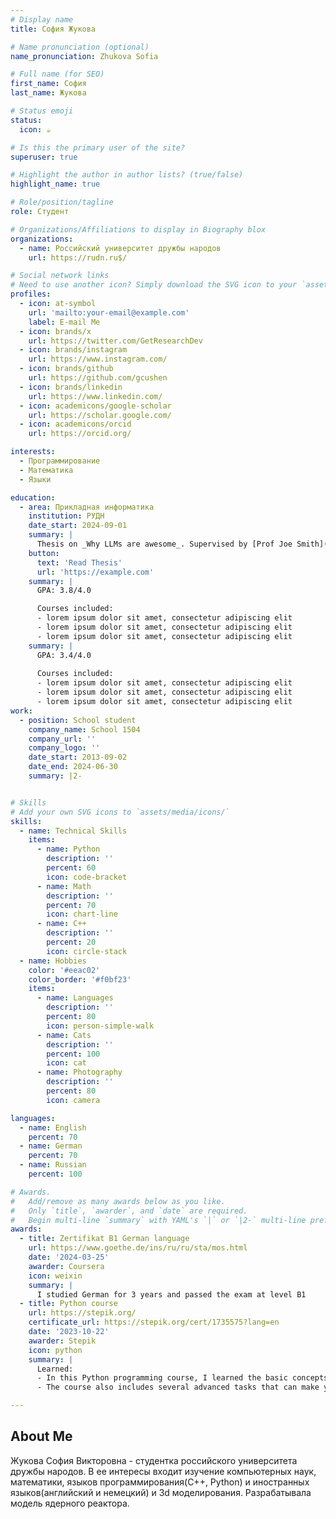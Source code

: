 ```yaml
---
# Display name
title: София Жукова 

# Name pronunciation (optional)
name_pronunciation: Zhukova Sofia

# Full name (for SEO)
first_name: София
last_name: Жукова

# Status emoji
status:
  icon: ☕️

# Is this the primary user of the site?
superuser: true

# Highlight the author in author lists? (true/false)
highlight_name: true

# Role/position/tagline
role: Студент

# Organizations/Affiliations to display in Biography blox
organizations:
  - name: Российский университет дружбы народов
    url: https://rudn.ru$/

# Social network links
# Need to use another icon? Simply download the SVG icon to your `assets/media/icons/` folder.
profiles:
  - icon: at-symbol
    url: 'mailto:your-email@example.com'
    label: E-mail Me
  - icon: brands/x
    url: https://twitter.com/GetResearchDev
  - icon: brands/instagram
    url: https://www.instagram.com/
  - icon: brands/github
    url: https://github.com/gcushen
  - icon: brands/linkedin
    url: https://www.linkedin.com/
  - icon: academicons/google-scholar
    url: https://scholar.google.com/
  - icon: academicons/orcid
    url: https://orcid.org/

interests:
  - Программирование
  - Математика
  - Языки 

education:
  - area: Прикладная информатика
    institution: РУДН
    date_start: 2024-09-01
    summary: |
      Thesis on _Why LLMs are awesome_. Supervised by [Prof Joe Smith](https://example.com). Presented papers at 5 IEEE conferences with the contributions being published in 2 Springer journals.
    button:
      text: 'Read Thesis'
      url: 'https://example.com'
    summary: |
      GPA: 3.8/4.0

      Courses included:
      - lorem ipsum dolor sit amet, consectetur adipiscing elit
      - lorem ipsum dolor sit amet, consectetur adipiscing elit
      - lorem ipsum dolor sit amet, consectetur adipiscing elit
    summary: |
      GPA: 3.4/4.0
      
      Courses included:
      - lorem ipsum dolor sit amet, consectetur adipiscing elit
      - lorem ipsum dolor sit amet, consectetur adipiscing elit
      - lorem ipsum dolor sit amet, consectetur adipiscing elit
work:
  - position: School student
    company_name: School 1504
    company_url: ''
    company_logo: ''
    date_start: 2013-09-02
    date_end: 2024-06-30
    summary: |2-


# Skills
# Add your own SVG icons to `assets/media/icons/`
skills:
  - name: Technical Skills
    items:
      - name: Python
        description: ''
        percent: 60
        icon: code-bracket
      - name: Math
        description: ''
        percent: 70
        icon: chart-line
      - name: C++
        description: ''
        percent: 20
        icon: circle-stack
  - name: Hobbies
    color: '#eeac02'
    color_border: '#f0bf23'
    items:
      - name: Languages
        description: ''
        percent: 80
        icon: person-simple-walk
      - name: Cats
        description: ''
        percent: 100
        icon: cat
      - name: Photography
        description: ''
        percent: 80
        icon: camera

languages:
  - name: English
    percent: 70
  - name: German
    percent: 70
  - name: Russian
    percent: 100

# Awards.
#   Add/remove as many awards below as you like.
#   Only `title`, `awarder`, and `date` are required.
#   Begin multi-line `summary` with YAML's `|` or `|2-` multi-line prefix and indent 2 spaces below.
awards:
  - title: Zertifikat B1 German language
    url: https://www.goethe.de/ins/ru/ru/sta/mos.html
    date: '2024-03-25'
    awarder: Coursera
    icon: weixin
    summary: |
      I studied German for 3 years and passed the exam at level B1
  - title: Python course
    url: https://stepik.org/
    certificate_url: https://stepik.org/cert/1735575?lang=en
    date: '2023-10-22'
    awarder: Stepik
    icon: python
    summary: |
      Learned:
      - In this Python programming course, I learned the basic concepts of programming.
      - The course also includes several advanced tasks that can make you rack your brains over coming up with algorithms and implementing programs for these tasks

---
```


## About Me

Жукова София Викторовна - студентка российского университета дружбы народов. В ее интересы входит изучение компьютерных наук, математики, языков программирования(С++, Python) и иностранных языков(английский и немецкий) и 3d моделирования. Разрабатывала модель ядерного реактора.
